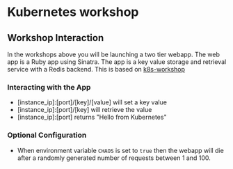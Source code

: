 # Kubernetes workshop

## Workshop Interaction

In the workshops above you will be launching a two tier webapp. The web app is a Ruby app using Sinatra. The app is a key value storage and retrieval service with a Redis backend. This is based on [k8s-workshop](https://github.com/FairwindsOps/k8s-workshop/blob/master/README.md?plain=1)

### Interacting with the App
* [instance_ip]:[port]/[key]/[value] will set a key value
* [instance_ip]:[port]/[key] will retrieve the value
* [instance_ip]:[port] returns "Hello from Kubernetes"

### Optional Configuration
* When environment variable `CHAOS` is set to `true` then the webapp will die after a randomly generated number of requests between 1 and 100.
